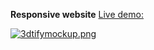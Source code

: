 **Responsive website**
[Live demo: ](nikomurray.github.io/3D-TIFY-website/)


[![3dtifymockup.png](https://i.postimg.cc/25PqK71X/3dtifymockup.png)](https://postimg.cc/p9JX98YD)
